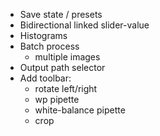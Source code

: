 - Save state / presets
- Bidirectional linked slider-value
- Histograms
- Batch process
  - multiple images
- Output path selector
- Add toolbar: 
  - rotate left/right
  - wp pipette
  - white-balance pipette
  - crop
